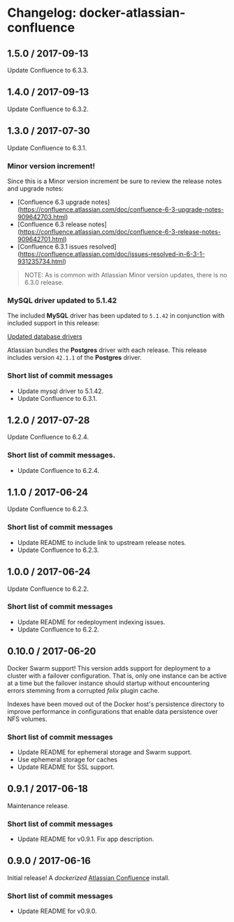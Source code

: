 # Changelog: docker-atlassian-confluence

## 1.5.0 / 2017-09-13

Update Confluence to 6.3.3.

## 1.4.0 / 2017-09-13

Update Confluence to 6.3.2.

## 1.3.0 / 2017-07-30

Update Confluence to 6.3.1.

### Minor version increment!

Since this is a Minor version increment be sure to review the release notes and upgrade notes:

  * [Confluence 6.3 upgrade notes] (https://confluence.atlassian.com/doc/confluence-6-3-upgrade-notes-909642703.html)
  * [Confluence 6.3 release notes] (https://confluence.atlassian.com/doc/confluence-6-3-release-notes-909642701.html)
  * [Confluence 6.3.1 issues resolved] (https://confluence.atlassian.com/doc/issues-resolved-in-6-3-1-931235734.html)

> NOTE: As is common with Atlassian Minor version updates, there is no 6.3.0 release.

### MySQL driver updated to 5.1.42

The included **MySQL** driver has been updated to `5.1.42` in conjunction with included support in this release:

[Updated database drivers](https://confluence.atlassian.com/doc/confluence-6-3-upgrade-notes-909642703.html#Confluence6.3UpgradeNotes-Updateddatabasedrivers)

Atlassian bundles the **Postgres** driver with each release. This release includes version `42.1.1` of the **Postgres** driver.

### Short list of commit messages

  * Update mysql driver to 5.1.42.
  * Update Confluence to 6.3.1.


## 1.2.0 / 2017-07-28

Update Confluence to 6.2.4.

### Short list of commit messages.

  * Update Confluence to 6.2.4.

## 1.1.0 / 2017-06-24

Update Confluence to 6.2.3.

### Short list of commit messages

  * Update README to include link to upstream release notes.
  * Update Confluence to 6.2.3.

## 1.0.0 / 2017-06-24

Update Confluence to 6.2.2.

### Short list of commit messages

  * Update README for redeployment indexing issues.
  * Update Confluence to 6.2.2.

## 0.10.0 / 2017-06-20

Docker Swarm support! This version adds support for deployment to a cluster with a failover configuration. That is, only
one instance can be active at a time but the failover instance should startup without encountering errors stemming from
a corrupted _felix_ plugin cache.

Indexes have been moved out of the Docker host's persistence directory to improve performance in configurations that
enable data persistence over NFS volumes.

### Short list of commit messages

  * Update README for ephemeral storage and Swarm support.
  * Use ephemeral storage for caches
  * Update README for SSL support.

## 0.9.1 / 2017-06-18

Maintenance release.

### Short list of commit messages

  * Update README for v0.9.1. Fix app description.

## 0.9.0 / 2017-06-16

Initial release! A _dockerized_ [Atlassian Confluence](https://www.atlassian.com/software/confluence) install.

### Short list of commit messages

  * Update README for v0.9.0.

